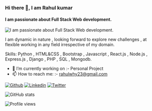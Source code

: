 ### Hi there 👋, I am Rahul kumar
#### I am passionate about Full Stack Web development.
![I am passionate about Full Stack Web development.](https://pbs.twimg.com/profile_banners/1341616543566712832/1615440049/600x200)

I am dynamic in nature , looking forward to explore new challenges , at flexible working in any field irrespective of my domain.

Skills: Python , HTML&CSS , Bootstrap , Javascript , React.js , Node.js , Express.js , Django , PHP , SQL , Mongodb.

- 🔭 I’m currently working on :- Personal Project 
- 📫 How to reach me: :- rahulwhy23@gmail.com 



[![Github](https://img.shields.io/badge/-Github-000?style=flat&logo=Github&logoColor=white)](https://github.com/rahulkr23)
[![Linkedin](https://img.shields.io/badge/-LinkedIn-blue?style=flat&logo=Linkedin&logoColor=white)](https://www.linkedin.com/in/rahulkr23)
[![Twitter](https://img.shields.io/badge/-Instagram-c13584?style=flat&labelColor=c13584&logo=instagram&logoColor=white)](https://twitter.com/@rahulwhy23)
  



![GitHub stats](https://github-readme-stats.vercel.app/api?username=rahulkr23&show_icons=true&theme=tokyonight)  

![Profile views](https://gpvc.arturio.dev/rahulkr23)  
